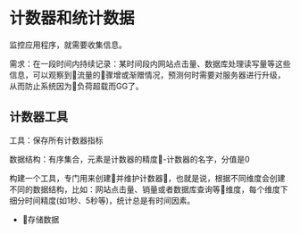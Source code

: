 #   计数器和统计数据

监控应用程序，就需要收集信息。

需求：在一段时间内持续记录：某时间段内网站点击量、数据库处理读写量等这些信息，可以观察到流量的骤增或渐赠情况，预测何时需要对服务器进行升级，从而防止系统因为负荷超载而GG了。

##  计数器工具

工具：保存所有计数器指标

数据结构：有序集合，元素是计数器的精度-计数器的名字，分值是0

构建一个工具，专门用来创建并维护计数器，也就是说，根据不同维度会创建不同的数据结构，比如：网站点击量、销量或者数据库查询等维度，每个维度下细分时间精度(如1秒、5秒等)，统计总是有时间因素。



-   存储数据





